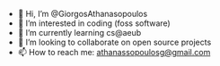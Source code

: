 - 👋 Hi, I’m @GiorgosAthanasopoulos
- 👀 I’m interested in coding (foss software)
- 🌱 I’m currently learning cs@aeub
- 💞️ I’m looking to collaborate on open source projects
- 📫 How to reach me: athanassopoulosg@gmail.com

<!---
giorgos-athanassopoulos/giorgos-athanassopoulos is a ✨ special ✨ repository because its `README.md` (this file) appears on your GitHub profile.
You can click the Preview link to take a look at your changes.
--->
